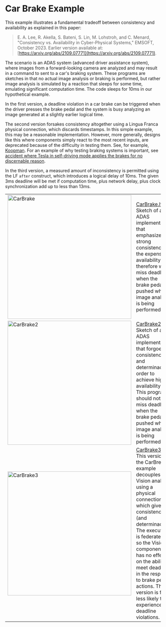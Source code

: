# Car Brake Example

This example illustrates a fundamental tradeoff between consistency and availability as explained in this paper:

> E. A. Lee, R. Akella, S. Bateni, S. Lin, M. Lohstroh, and C. Menard, "Consistency vs. Availability in Cyber-Physical Systems," EMSOFT, October 2023. Earlier version available at: [https://arxiv.org/abs/2109.07771](https://arxiv.org/abs/2109.07771).

The scenario is an ADAS system (advanced driver assistance system), where images from a forward-looking camera are analyzed and may result in a command to sent to a car's braking system.
These programs are sketches in that no actual image analysis or braking is performed, but rather image analysis is simulated by a reaction that sleeps for some time, emulating significant computation time.
The code sleeps for 10ms in our hypothetical example.

In the first version, a deadline violation in a car brake can be triggered when the driver presses the brake pedal and the system is busy analyzing an image generated at a slightly earlier logical time.

The second version forsakes consistency altogether using a Lingua Franca physical connection, which discards timestamps. In this simple example, this may be a reasonable implementation. However, more generally, designs like this where components simply react to the most recent inputs, are deprecated because of the difficulty in testing them. See, for example, [Koopman](https://betterembsw.blogspot.com/2014/09/a-case-study-of-toyota-unintended.html).
For an example of why testing braking systems is important, see [accident where Tesla in self-driving mode applies the brakes for no discernable reason](https://youtu.be/WYpzk6TEViQ).

In the third version, a measured amount of inconsistency is permitted using the LF `after` construct, which introduces a logical delay of 10ms. The given 3ms deadline will be met if computation time, plus network delay, plus clock synchronization add up to less than 13ms.

<table>
<tr>
<td> <img src="img/CarBrake.png" alt="CarBrake" width="400">
<td> <a href="CarBrake.lf">CarBrake.lf</a>: Sketch of an ADAS implementation that emphasizes strong consistency at the expense of availability and therefore will miss deadlines when the brake pedal is pushed while image analysis is being performed.</td>
</tr>
<tr>
<td> <img src="img/CarBrake2.png" alt="CarBrake2" width="400">
<td> <a href="CarBrake2.lf">CarBrake2.lf</a>: Sketch of an ADAS implementation that forgoes consistency and determinacy in order to achieve high availability. This program should not miss deadlines when the brake pedal is pushed while image analysis is being performed.</td>
</tr>
<tr>
<td> <img src="img/CarBrake3.png" alt="CarBrake3" width="400">
<td> <a href="CarBrake3.lf">CarBrake3.lf</a>: This version of the CarBreak example decouples the Vision analysis using a physical connection, which gives up consistency (and determinacy). The execution is federated, so the Vision component has no effect on the ability to meet deadlines in the response to brake pedal actions. This version is far less likely to experience deadline violations.</td>
</tr>
</table>
